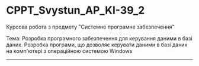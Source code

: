 # CPPT_Svystun_AP_KI-39_2

Курсова робота з предмету "Системне програмне забезпечення" 

Тема: 
Розробка програмного забезпечення для керування даними в базі даних. 
Розробка програми, що дозволяє керувати даними в базі даних на комп'ютері з операційною системою Windows

****************************************************************************************************************************************************************
